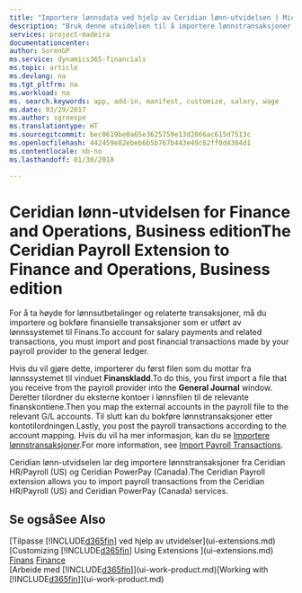 ```yaml
---
title: "Importere lønnsdata ved hjelp av Ceridian lønn-utvidelsen | Microsoft-dokumentasjon"
description: "Bruk denne utvidelsen til å importere lønnstransaksjoner fra tjenestene Ceridian HR/Payroll (USA) og Ceridian PowerPay (Canada)."
services: project-madeira
documentationcenter: 
author: SorenGP
ms.service: dynamics365-financials
ms.topic: article
ms.devlang: na
ms.tgt_pltfrm: na
ms.workload: na
ms. search.keywords: app, add-in, manifest, customize, salary, wage
ms.date: 03/29/2017
ms.author: sgroespe
ms.translationtype: HT
ms.sourcegitcommit: bec0619be0a65e3625759e13d2866ac615d7513c
ms.openlocfilehash: 442459e82ebeb6b5b767b443e49c62ff0d4364d1
ms.contentlocale: nb-no
ms.lasthandoff: 01/30/2018

---
```

# <a name="the-ceridian-payroll-extension-to-finance-and-operations-business-edition"></a><span data-ttu-id="ed896-103">Ceridian lønn-utvidelsen for Finance and Operations, Business edition</span><span class="sxs-lookup"><span data-stu-id="ed896-103">The Ceridian Payroll Extension to Finance and Operations, Business edition</span></span> 
<span data-ttu-id="ed896-104">For å ta høyde for lønnsutbetalinger og relaterte transaksjoner, må du importere og bokføre finansielle transaksjoner som er utført av lønnssystemet til Finans.</span><span class="sxs-lookup"><span data-stu-id="ed896-104">To account for salary payments and related transactions, you must import and post financial transactions made by your payroll provider to the general ledger.</span></span>

<span data-ttu-id="ed896-105">Hvis du vil gjøre dette, importerer du først filen som du mottar fra lønnssystemet til vinduet **Finanskladd**.</span><span class="sxs-lookup"><span data-stu-id="ed896-105">To do this, you first import a file that you receive from the payroll provider into the **General Journal** window.</span></span> <span data-ttu-id="ed896-106">Deretter tilordner du eksterne kontoer i lønnsfilen til de relevante finanskontiene.</span><span class="sxs-lookup"><span data-stu-id="ed896-106">Then you map the external accounts in the payroll file to the relevant G/L accounts.</span></span> <span data-ttu-id="ed896-107">Til slutt kan du bokføre lønnstransaksjoner etter kontotilordningen.</span><span class="sxs-lookup"><span data-stu-id="ed896-107">Lastly, you post the payroll transactions according to the account mapping.</span></span> <span data-ttu-id="ed896-108">Hvis du vil ha mer informasjon, kan du se [Importere lønnstransaksjoner](finance-how-import-payroll-transactions.md).</span><span class="sxs-lookup"><span data-stu-id="ed896-108">For more information, see [Import Payroll Transactions](finance-how-import-payroll-transactions.md).</span></span>

<span data-ttu-id="ed896-109">Ceridian lønn-utvidselen lar deg importere lønnstransaksjoner fra Ceridian HR/Payroll (US) og Ceridian PowerPay (Canada).</span><span class="sxs-lookup"><span data-stu-id="ed896-109">The Ceridian Payroll extension allows you to import payroll transactions from the Ceridian HR/Payroll (US) and Ceridian PowerPay (Canada) services.</span></span>

## <a name="see-also"></a><span data-ttu-id="ed896-110">Se også</span><span class="sxs-lookup"><span data-stu-id="ed896-110">See Also</span></span>
<span data-ttu-id="ed896-111">[Tilpasse [!INCLUDE[d365fin](includes/d365fin_md.md)] ved hjelp av utvidelser](ui-extensions.md)  </span><span class="sxs-lookup"><span data-stu-id="ed896-111">[Customizing [!INCLUDE[d365fin](includes/d365fin_md.md)] Using Extensions ](ui-extensions.md)  </span></span>  
<span data-ttu-id="ed896-112">[Finans](finance.md)  </span><span class="sxs-lookup"><span data-stu-id="ed896-112">[Finance](finance.md)  </span></span>  
<span data-ttu-id="ed896-113">[Arbeide med [!INCLUDE[d365fin](includes/d365fin_md.md)]](ui-work-product.md)</span><span class="sxs-lookup"><span data-stu-id="ed896-113">[Working with [!INCLUDE[d365fin](includes/d365fin_md.md)]](ui-work-product.md)</span></span>

